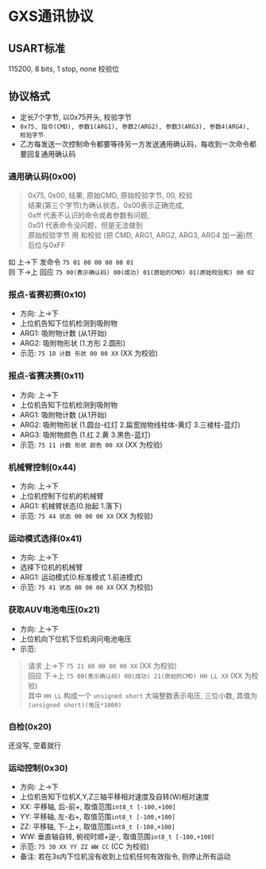 # GXS通讯协议

## USART标准

115200, 8 bits, 1 stop, none 校验位

## 协议格式

- 定长7个字节, 以0x75开头, 校验字节
- `0x75, 指令(CMD), 参数1(ARG1), 参数2(ARG2), 参数3(ARG3), 参数4(ARG4), 校验字节`
- 乙方每发送一次控制命令都要等待另一方发送通用确认码，每收到一次命令都要回复通用确认码

### 通用确认码(0x00)

> 0x75, 0x00, 结果, 原始CMD, 原始校验字节, 00, 校验  
> 结果(第三个字节)为确认状态，0x00表示正确完成,  
> 0xff 代表不认识的命令或者参数有问题,  
> 0x01 代表命令没问题，但是无法做到  
> 原始校验字节 用 和校验 (把 CMD, ARG1, ARG2, ARG3, ARG4 加一遍)然后位与0xFF

如 上->下 发命令 `75 01 00 00 00 00 01`  
则 下->上 回应 `75 00(表示确认码) 00(成功) 01(原始的CMD) 01(原始校验和) 00 02`

### 报点-省赛初赛(0x10)

- 方向: 上->下
- 上位机告知下位机检测到吸附物
- ARG1: 吸附物计数 (从1开始)
- ARG2: 吸附物形状 (1.方形 2.圆形)
- 示范: `75 10 计数 形状 00 00 XX` (XX 为校验)

### 报点-省赛决赛(0x11)

- 方向: 上->下
- 上位机告知下位机检测到吸附物
- ARG1: 吸附物计数 (从1开始)
- ARG2: 吸附物形状 (1.圆台-红灯 2.扁宽抛物线柱体-黄灯 3.三棱柱-蓝灯)
- ARG3: 吸附物颜色 (1.红 2.黄 3.黑色-蓝灯)
- 示范: `75 11 计数 形状 颜色 00 XX` (XX 为校验)

### 机械臂控制(0x44)

- 方向: 上->下
- 上位机控制下位机的机械臂
- ARG1: 机械臂状态(0.抬起 1.落下)
- 示范: `75 44 状态 00 00 00 XX` (XX 为校验)

### 运动模式选择(0x41)

- 方向: 上->下
- 选择下位机的机械臂
- ARG1: 运动模式(0.标准模式 1.前进模式)
- 示范: `75 41 状态 00 00 00 XX` (XX 为校验)

### 获取AUV电池电压(0x21)

- 方向: 上->下
- 上位机向下位机下位机询问电池电压
- 示范:

> 请求 上->下 `75 21 00 00 00 00 XX` (XX 为校验)  
> 回应 下->上 `75 00(表示确认码) 00(成功) 21(原始的CMD) HH LL XX` (XX 为校验)  
> 其中 `HH LL` 构成一个 `unsigned short` 大端整数表示电压, 三位小数, 其值为 `(unsigned short)(电压*1000)`

### 自检(0x20)

还没写, 空着就行

### 运动控制(0x30)

- 方向: 上->下
- 上位机告知下位机X,Y,Z三轴平移相对速度及自转(W)相对速度
- XX: 平移轴, 后-前+, 取值范围`int8_t [-100,+100]`
- YY: 平移轴, 左-右+, 取值范围`int8_t [-100,+100]`
- ZZ: 平移轴, 下-上+, 取值范围`int8_t [-100,+100]`
- WW: 垂直轴自转, 俯视时顺+逆-, 取值范围`int8_t [-100,+100]`
- 示范: `75 30 XX YY ZZ WW CC` (CC 为校验)
- 备注: 若在3s内下位机没有收到上位机任何有效指令, 则停止所有运动
